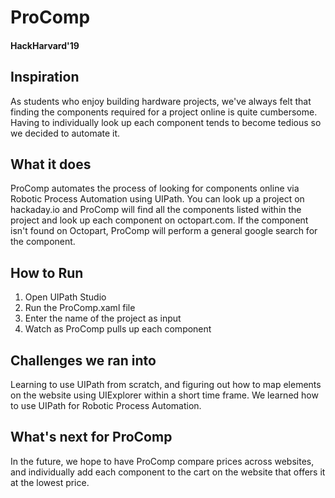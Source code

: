# ProComp
#### HackHarvard'19 
## Inspiration
As students who enjoy building hardware projects, we've always felt that finding the components required for a project online is quite cumbersome. Having to individually look up each component tends to become tedious so we decided to automate it.

## What it does
ProComp automates the process of looking for components online via Robotic Process Automation using UIPath. You can look up a project on hackaday.io and ProComp will find all the components listed within the project and look up each component on octopart.com. If the component isn't found on Octopart, ProComp will perform a general google search for the component.

## How to Run
1. Open UIPath Studio 
2. Run the ProComp.xaml file 
3. Enter the name of the project as input 
4. Watch as ProComp pulls up each component

## Challenges we ran into
Learning to use UIPath from scratch, and figuring out how to map elements on the website using UIExplorer within a short time frame.
We learned how to use UIPath for Robotic Process Automation.

## What's next for ProComp
In the future, we hope to have ProComp compare prices across websites, and individually add each component to the cart on the website that offers it at the lowest price.
